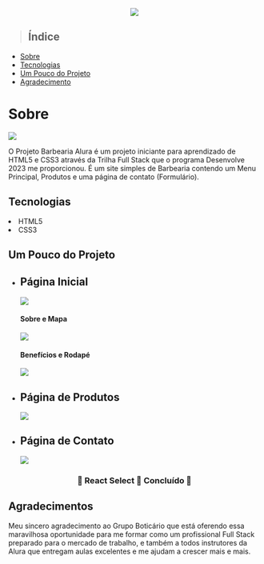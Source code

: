 <p align="center">
	<img src="https://github.com/jefeson64/Barbearia-Alura/blob/main/img/logos/logo-branco.png">
</p>

> <h2>Índice</h2>


<ul>
	<li><a href="Sobre">Sobre</a></li>
	<li><a href="Tecnologias">Tecnologias</a></li>
	<li><a href="Um-Pouco-do-Projeto">Um Pouco do Projeto</a></li>
	<li><a href="Agradecimentos">Agradecimento</a></li>
</ul>  
<h1>Sobre</h1>

<img src="https://github.com/jefeson64/Barbearia-Alura/blob/main/img/apresentacao/Home-gif.gif">

O Projeto Barbearia Alura é um projeto iniciante para aprendizado de HTML5 e CSS3 através da Trilha Full Stack que o programa Desenvolve 2023 me proporcionou. É um site simples de Barbearia contendo um Menu Principal, Produtos e uma página de contato (Formulário).

<h2>Tecnologias</h2>
<li>HTML5</li>
<li>CSS3</li>

<h2>Um Pouco do Projeto</h2>

<ul>
	<li><h2>Página Inicial</h2></li>
		<img src="https://github.com/jefeson64/Barbearia-Alura/blob/main/img/apresentacao/Home-1.png">
	<h4>Sobre e Mapa</h4>
		<img src="https://github.com/jefeson64/Barbearia-Alura/blob/main/img/apresentacao/Home-2.jpg">
	<h4>Benefícios e Rodapé</h4>
		<img src="https://github.com/jefeson64/Barbearia-Alura/blob/main/img/apresentacao/Home-3.png">
	<li><h2>Página de Produtos</h2></li>
		<img src="https://github.com/jefeson64/Barbearia-Alura/blob/main/img/apresentacao/produtos.png">
	<li><h2>Página de Contato</h2></li>
		<img src="https://github.com/jefeson64/Barbearia-Alura/blob/main/img/apresentacao/Formulario.png">
</ul>

<h3 align="center"> 
&#127941;  React Select 🚀 Concluído  &#127941;
</h3>

<h2>Agradecimentos</h2>
Meu sincero agradecimento ao Grupo Boticário que está oferendo essa maravilhosa oportunidade para me formar como um profissional Full Stack preparado para o mercado de trabalho, e também a todos instrutores da Alura que entregam aulas excelentes e me ajudam a crescer mais e mais.
